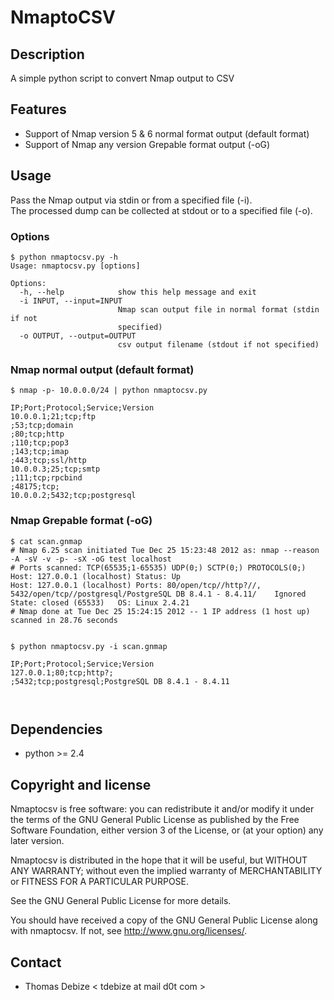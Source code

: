 NmaptoCSV
============

Description
-----------
A simple python script to convert Nmap output to CSV


Features
--------
* Support of Nmap version 5 & 6 normal format output (default format)
* Support of Nmap any version Grepable format output (-oG)

Usage
-----
Pass the Nmap output via stdin or from a specified file (-i).  
The processed dump can be collected at stdout or to a specified file (-o).

### Options
```
$ python nmaptocsv.py -h
Usage: nmaptocsv.py [options]

Options:
  -h, --help            show this help message and exit
  -i INPUT, --input=INPUT
                        Nmap scan output file in normal format (stdin if not
                        specified)
  -o OUTPUT, --output=OUTPUT
                        csv output filename (stdout if not specified)

```

### Nmap normal output (default format)
```
$ nmap -p- 10.0.0.0/24 | python nmaptocsv.py

IP;Port;Protocol;Service;Version
10.0.0.1;21;tcp;ftp
;53;tcp;domain
;80;tcp;http
;110;tcp;pop3
;143;tcp;imap
;443;tcp;ssl/http
10.0.0.3;25;tcp;smtp
;111;tcp;rpcbind
;48175;tcp;
10.0.0.2;5432;tcp;postgresql

```

### Nmap Grepable format (-oG)
```
$ cat scan.gnmap 
# Nmap 6.25 scan initiated Tue Dec 25 15:23:48 2012 as: nmap --reason -A -sV -v -p- -sX -oG test localhost
# Ports scanned: TCP(65535;1-65535) UDP(0;) SCTP(0;) PROTOCOLS(0;)
Host: 127.0.0.1 (localhost)	Status: Up
Host: 127.0.0.1 (localhost)	Ports: 80/open/tcp//http?//, 5432/open/tcp//postgresql/PostgreSQL DB 8.4.1 - 8.4.11/	Ignored State: closed (65533)	OS: Linux 2.4.21
# Nmap done at Tue Dec 25 15:24:15 2012 -- 1 IP address (1 host up) scanned in 28.76 seconds


$ python nmaptocsv.py -i scan.gnmap

IP;Port;Protocol;Service;Version
127.0.0.1;80;tcp;http?;
;5432;tcp;postgresql;PostgreSQL DB 8.4.1 - 8.4.11



```

Dependencies
------------
* python >= 2.4


Copyright and license
---------------------
Nmaptocsv is free software: you can redistribute it and/or modify it under the terms of the GNU General Public License as published by the Free Software Foundation, either version 3 of the License, or (at your option) any later version.

Nmaptocsv is distributed in the hope that it will be useful, but WITHOUT ANY WARRANTY; without even the implied warranty of MERCHANTABILITY or FITNESS FOR A PARTICULAR PURPOSE.  

See the GNU General Public License for more details.

You should have received a copy of the GNU General Public License along with nmaptocsv. 
If not, see http://www.gnu.org/licenses/.

Contact
-------
* Thomas Debize < tdebize at mail d0t com >
